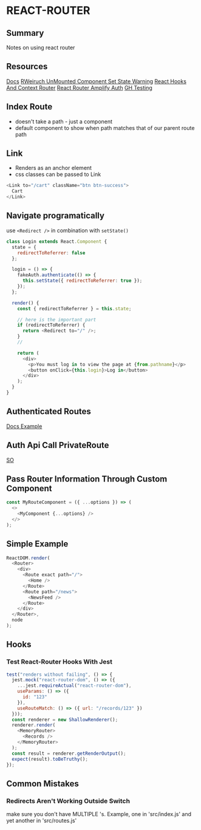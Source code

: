 # REACT-ROUTER

## Summary

Notes on using react router

## Resources

[Docs](https://reacttraining.com/react-router/web/guides/quick-start)
[RWeiruch UnMounted Component Set State Warning](https://www.robinwieruch.de/react-warning-cant-call-setstate-on-an-unmounted-component/)
[React Hooks And Context Router](https://medium.com/trabe/implementing-private-routes-with-react-router-and-hooks-ed38d0cf93d5)
[React Router Amplify Auth](https://www.rockyourcode.com/custom-react-hook-use-aws-amplify-auth/)
[GH Testing](https://github.com/ReactTraining/react-router/blob/master/packages/react-router/docs/guides/testing.md)

## Index Route

- doesn't take a path - just a component
- default component to show when path matches that of our parent route path

## Link

- Renders as an <a> anchor element
- css classes can be passed to Link

```javascript
<Link to="/cart" className="btn btn-success">
  Cart
</Link>
```

## Navigate programatically

use `<Redirect />` in combination with `setState()`

```javascript
class Login extends React.Component {
  state = {
    redirectToReferrer: false
  };

  login = () => {
    fakeAuth.authenticate(() => {
      this.setState({ redirectToReferrer: true });
    });
  };

  render() {
    const { redirectToReferrer } = this.state;

    // here is the important part
    if (redirectToReferrer) {
      return <Redirect to="/" />;
    }
    //

    return (
      <div>
        <p>You must log in to view the page at {from.pathname}</p>
        <button onClick={this.login}>Log in</button>
      </div>
    );
  }
}
```

## Authenticated Routes

[Docs Example](https://reacttraining.com/react-router/web/example/auth-workflow)

## Auth Api Call PrivateRoute

[SO](https://stackoverflow.com/questions/49309071/react-private-router-with-async-fetch-request)

## Pass Router Information Through Custom Component

```javascript
const MyRouteComponent = ({ ...options }) => (
  <>
    <MyComponent {...options} />
  </>
);
```

## Simple Example

```javascript
ReactDOM.render(
  <Router>
    <div>
      <Route exact path="/">
        <Home />
      </Route>
      <Route path="/news">
        <NewsFeed />
      </Route>
    </div>
  </Router>,
  node
);
```

## Hooks

### Test React-Router Hooks With Jest

```javascript
test("renders without failing", () => {
  jest.mock("react-router-dom", () => ({
    ...jest.requireActual("react-router-dom"),
    useParams: () => ({
      id: "123"
    }),
    useRouteMatch: () => ({ url: "/records/123" })
  }));
  const renderer = new ShallowRenderer();
  renderer.render(
    <MemoryRouter>
      <Records />
    </MemoryRouter>
  );
  const result = renderer.getRenderOutput();
  expect(result).toBeTruthy();
});
```

## Common Mistakes

### Redirects Aren't Working Outside Switch

make sure you don't have MULTIPLE <BrowserRouter>'s. Example, one in
'src/index.js' and yet another in 'src/routes.js'

